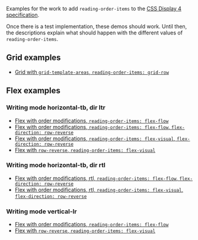 Examples for the work to add `reading-order-items` to the [CSS Display 4 specification](https://drafts.csswg.org/css-display-4/#reading-order-items).

Once there is a test implementation, these demos should work. Until then, the descriptions explain what should happen with the different values of `reading-order-items`.

## Grid examples

- [Grid with `grid-template-areas`, `reading-order-items: grid-row`](/grid-placement-row.html)

## Flex examples

### Writing mode horizontal-tb, dir ltr

- [Flex with order modifications, `reading-order-items: flex-flow`](/flex-flow-with-order.html)
- [Flex with order modifications, `reading-order-items: flex-flow`, `flex-direction: row-reverse`](/flex-flow-with-order-reverse.html)
- [Flex with order modifications, `reading-order-items: flex-visual`, `flex-direction: row-reverse`](/flex-visual-with-order-reverse.html)
- [Flex with `row-reverse`, `reading-order-items: flex-visual`](/flex-row-reverse-visual.html)

### Writing mode horizontal-tb, dir rtl

- [Flex with order modifications, rtl, `reading-order-items: flex-flow`, `flex-direction: row-reverse`](/flex-flow-with-order-reverse-rtl.html)
- [Flex with order modifications, rtl, `reading-order-items: flex-visual`, `flex-direction: row-reverse`](/flex-visual-with-order-reverse-rtl.html)


### Writing mode vertical-lr

- [Flex with order modifications, `reading-order-items: flex-flow`](/flex-flow-with-order-vertical-lr.html)
- [Flex with `row-reverse`, `reading-order-items: flex-visual`](/flex-row-reverse-visual-vertical-lr.html)
